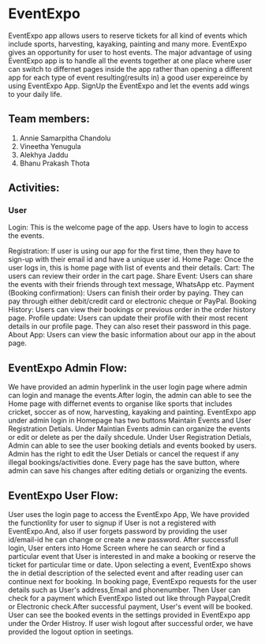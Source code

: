

# EventExpo

EventExpo app allows users to reserve tickets for all kind of events which include sports, harvesting, kayaking, painting and many more. EventExpo gives an opportunity for user to host events. The major advantage of using EventExpo app is to handle all the events together at one place where user can switch to differnet pages inside the app rather than opening a different app for each type of event resulting(results in) a good user expereince by using EventExpo App. SignUp the EventExpo and let the events add wings to your daily life. 

## Team members:
1. Annie Samarpitha Chandolu
2. Vineetha Yenugula
3. Alekhya Jaddu
4. Bhanu Prakash Thota

## Activities:
### User
Login:
This is the welcome page of the app. Users have to login to access the events.

Registration:
If user is using our app for the first time, then they have to sign-up with their email id and have a unique user id.
Home Page:
Once the user logs in, this is home page with list of events and their details.
Cart:
The users can review their order in the cart page.
Share Event:
Users can share the events with their friends through text message, WhatsApp etc.
Payment (Booking confirmation):
Users can finish their order by paying. They can pay through either debit/credit card or electronic cheque or PayPal.
Booking History:
Users can view their bookings or previous order in the order history page.
Profile update:
Users can update their profile with their most recent details in our profile page. They can also reset their password in this page.
About App:
Users can view the basic information about our app in the about page.



## EventExpo Admin Flow:

We have provided an admin hyperlink in the user login page where admin can login and manage the events.After login, the admin can able to see the Home page with differnet events to organise like sports that includes cricket, soccer as of now, harvesting, kayaking and painting.
EventExpo app under admin login in Homepage has two buttons Maintain Events and User Registration Detials.
Under Maintian Events admin can organize the events or edit or delete as per the daily shcedule.
Under User Registration Detials, Admin can able to see the user booking detials and events booked by users. Admin has the right to edit the User Detials or cancel the request if any illegal bookings/activities done.
Every page has the save button, where admin can save his changes after editing detials or organizing the events.

## EventExpo User Flow:

User uses the login page to access the EventExpo App, We have provided the functionlity for user to signup if User is not a registered with EventExpo.And, also if user 
forgets password by providing the user id/email-id he can change or create a new password.
After successfull login, User enters into Home Screen where he can search or find a particular event that User is interested in and make a booking or reserve the ticket for particular time or date.
Upon selecting a event, EventExpo shows the in detial description of the selected event and after reading user can continue next for booking.
In booking page, EventExpo requests for the user details such as User's address,Email and phonenumber. Then User can check for a payment which EventExpo listed out
like through Paypal,Credit or Electronic check.After successful payment, User's event will be booked.
User can see the booked events in the settings provided in EventExpo app under the Order Histroy.
If user wish logout after successful order, we have provided the logout option in seetings.

